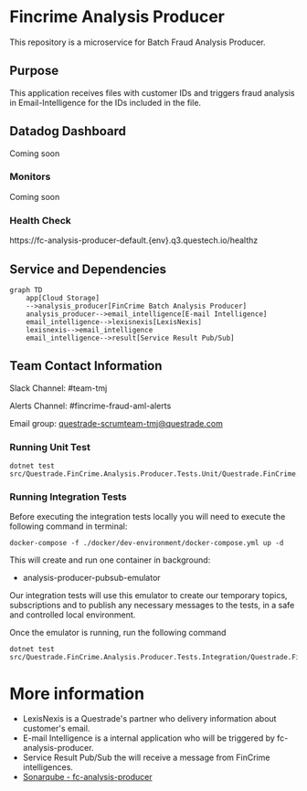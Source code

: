 # Fincrime Analysis Producer
This repository is a microservice for Batch Fraud Analysis Producer.

## Purpose
This application receives files with customer IDs and triggers fraud analysis in Email-Intelligence for the IDs included in the file.

## Datadog Dashboard
Coming soon

### Monitors
Coming soon

### Health Check
https://fc-analysis-producer-default.{env}.q3.questech.io/healthz

## Service and Dependencies
```mermaid
graph TD
    app[Cloud Storage]
    -->analysis_producer[FinCrime Batch Analysis Producer]
    analysis_producer-->email_intelligence[E-mail Intelligence]
    email_intelligence-->lexisnexis[LexisNexis]
    lexisnexis-->email_intelligence
    email_intelligence-->result[Service Result Pub/Sub]
```

## Team Contact Information
Slack Channel: #team-tmj

Alerts Channel: #fincrime-fraud-aml-alerts

Email group: questrade-scrumteam-tmj@questrade.com

### Running Unit Test
```
dotnet test src/Questrade.FinCrime.Analysis.Producer.Tests.Unit/Questrade.FinCrime.Analysis.Producer.Tests.Unit.csproj
```

### Running Integration Tests
Before executing the integration tests locally you will need to execute the following command in terminal:
```
docker-compose -f ./docker/dev-environment/docker-compose.yml up -d
```

This will create and run one container in background:
- analysis-producer-pubsub-emulator

Our integration tests will use this emulator to create our temporary topics, subscriptions and to publish any necessary messages to the tests, in a safe and controlled local environment.

Once the emulator is running, run the following command
```
dotnet test src/Questrade.FinCrime.Analysis.Producer.Tests.Integration/Questrade.FinCrime.Analysis.Producer.Tests.Integration.csproj
```

# More information
-   LexisNexis is a Questrade's partner who delivery information about customer's email.
-   E-mail Intelligence is a internal application who will be triggered by fc-analysis-producer.
-   Service Result Pub/Sub the will receive a message from FinCrime intelligences.
-   [Sonarqube - fc-analysis-producer](https://sonarqube.questrade.com/dashboard?id=fc-analysis-producer)